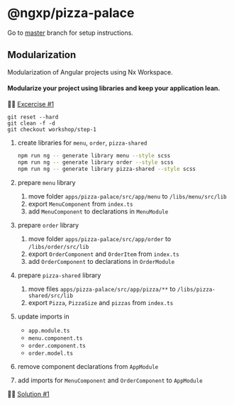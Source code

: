 # @ngxp/pizza-palace

Go to [master](https://github.com/ngxp/pizza-palace) branch for setup instructions.

## Modularization

Modularization of Angular projects using Nx Workspace.

#### Modularize your project using libraries and keep your application lean.

👩‍🔬 [Excercise #1](https://github.com/ngxp/pizza-palace/tree/workshop/step-1)

```
git reset --hard
git clean -f -d
git checkout workshop/step-1
```

1. create libraries for `menu`, `order`, `pizza-shared`

    ```sh
    npm run ng -- generate library menu --style scss
    npm run ng -- generate library order --style scss
    npm run ng -- generate library pizza-shared --style scss
    ```
2. prepare `menu` library
    1. move folder `apps/pizza-palace/src/app/menu` to `/libs/menu/src/lib`
    2. export `MenuComponent` from `index.ts`
    3. add `MenuComponent` to declarations in `MenuModule`

3. prepare `order` library
    1. move folder `apps/pizza-palace/src/app/order` to `/libs/order/src/lib`
    2. export `OrderComponent` and `OrderItem` from `index.ts`
    3. add `OrderComponent` to declarations in `OrderModule`

4. prepare `pizza-shared` library

    1. move files `apps/pizza-palace/src/app/pizza/**` to `/libs/pizza-shared/src/lib`
    2. export `Pizza`, `PizzaSize` and `pizzas` from `index.ts`

5. update imports in
    - `app.module.ts`
    - `menu.component.ts`
    - `order.component.ts`
    - `order.model.ts`

6. remove component declarations from `AppModule`

7. add imports for `MenuComponent` and `OrderComponent` to `AppModule`

👨‍🏫 [Solution #1](https://github.com/ngxp/pizza-palace/tree/workshop/step-1-solution)
